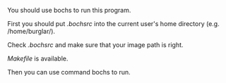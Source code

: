 You should use bochs to run this program.

First you should put *.bochsrc* into the current user's home directory (e.g. /home/burglar/).

Check *.bochsrc* and make sure that your image path is right.

*Makefile* is available.

Then you can use command bochs to run.
